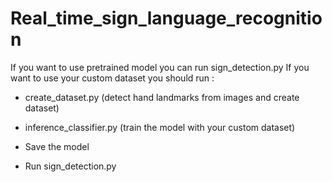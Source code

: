 # Real_time_sign_language_recognition

If you want to use pretrained model you can run sign_detection.py
If you want to use your custom dataset you should run :

- create_dataset.py (detect hand landmarks from images and create dataset)

- inference_classifier.py (train the model with your custom dataset)

- Save the model 

- Run sign_detection.py
